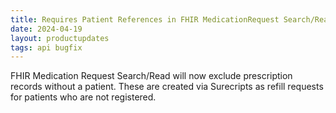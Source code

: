 ```yaml
---
title: Requires Patient References in FHIR MedicationRequest Search/Read
date: 2024-04-19
layout: productupdates
tags: api bugfix
---
```


FHIR Medication Request Search/Read will now exclude prescription records without a patient. These are created via Surecripts as refill requests for patients who are not registered. 